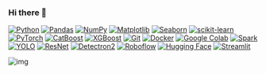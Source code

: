 ### Hi there 👋

[![Python](https://img.shields.io/badge/python-3670A0?style=for-the-badge&logo=python&logoColor=ffdd54)](https://python.org) [![Pandas](https://img.shields.io/badge/pandas-%23150458.svg?style=for-the-badge&logo=pandas&logoColor=white)](https://pandas.pydata.org) [![NumPy](https://img.shields.io/badge/numpy-%23013243.svg?style=for-the-badge&logo=numpy&logoColor=white)](https://numpy.org) 
[![Matplotlib](https://img.shields.io/badge/Matplotlib-%23EE4C2C.svg?style=for-the-badge&logo=Matplotlib&logoColor=white)](#)
[![Seaborn](https://img.shields.io/badge/Seaborn-%23007ACC.svg?style=for-the-badge&logo=Seaborn&logoColor=white)](https://seaborn.pydata.org/)
 [![scikit-learn](https://img.shields.io/badge/scikit--learn-%23F7931E.svg?style=for-the-badge&logo=scikit-learn&logoColor=white)](https://scikit-learn.org/)
 [![PyTorch](https://img.shields.io/badge/PyTorch-%23EE4C2C.svg?style=for-the-badge&logo=PyTorch&logoColor=white)](#)
 [![CatBoost](https://img.shields.io/badge/CatBoost-%23EE4C2C.svg?style=for-the-badge&logo=CatBoost&logoColor=white)](https://catboost.ai/)
[![XGBoost](https://img.shields.io/badge/XGBoost-%230078D7.svg?style=for-the-badge&logo=XGBoost&logoColor=white)](https://xgboost.readthedocs.io/en/latest/)
[![Git](https://img.shields.io/badge/Git-%23F05032.svg?style=for-the-badge&logo=Git&logoColor=white)](https://git-scm.com/)
 [![Docker](https://img.shields.io/badge/docker-%230db7ed.svg?style=for-the-badge&logo=docker&logoColor=white)](https://www.docker.com)
 [![Google Colab](https://img.shields.io/badge/Google_Colab-F9AB00?style=for-the-badge&logo=google-colab&logoColor=white)](https://colab.research.google.com/)
 [![Spark](https://img.shields.io/badge/Spark-%23E25A1C.svg?style=for-the-badge&logo=Apache%20Spark&logoColor=white)](https://spark.apache.org/)
 [![YOLO](https://img.shields.io/badge/YOLO-%23F37626.svg?style=for-the-badge&logo=YOLO&logoColor=white)](https://github.com/AlexeyAB/darknet)
 [![ResNet](https://img.shields.io/badge/ResNet-%230078D7.svg?style=for-the-badge&logo=ResNet&logoColor=white)](https://arxiv.org/abs/1512.03385)
 [![Detectron2](https://img.shields.io/badge/Detectron2-%231A1A1A.svg?style=for-the-badge&logo=Detectron2&logoColor=white)](https://github.com/facebookresearch/detectron2)
 [![Roboflow](https://img.shields.io/badge/Roboflow-%23FF6B6B.svg?style=for-the-badge&logo=Roboflow&logoColor=white)](https://roboflow.com/)
 [![Hugging Face](https://img.shields.io/badge/Hugging%20Face-%23FFD700.svg?style=for-the-badge&logo=Hugging%20Face&logoColor=black)](https://huggingface.co/)
 [![Streamlit](https://static.streamlit.io/badges/streamlit_badge_black_white.svg)](https://streamlit.io/)

![img](https://www.codewars.com/users/Rzhishchev/badges/small)
